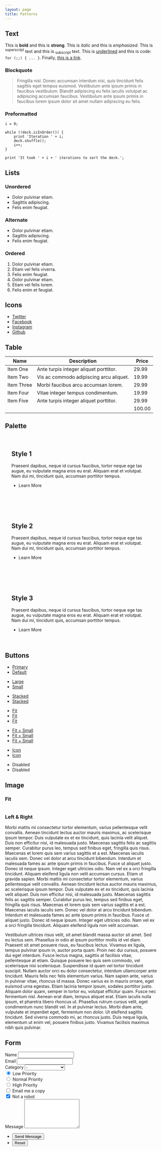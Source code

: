 ```yaml
---
layout: page
title: Patterns
---
```


## Text

This is **bold** and this is **strong**. This is _italic_ and this is _emphasized_. This is <sup>superscript</sup> text and this is <sub>subscript</sub> text. This is <u>underlined</u> and this is code: `for (;;) { ... }`. Finally, [this is a link](#).

### Blockquote

> Fringilla nisl. Donec accumsan interdum nisi, quis tincidunt felis sagittis eget tempus euismod. Vestibulum ante ipsum primis in faucibus vestibulum. Blandit adipiscing eu felis iaculis volutpat ac adipiscing accumsan faucibus. Vestibulum ante ipsum primis in faucibus lorem ipsum dolor sit amet nullam adipiscing eu felis.

### Preformatted

    i = 0;

    while (!deck.isInOrder()) {
        print 'Iteration ' + i;
        deck.shuffle();
        i++;
    }

    print 'It took ' + i + ' iterations to sort the deck.';

## Lists

### Unordered

*   Dolor pulvinar etiam.
*   Sagittis adipiscing.
*   Felis enim feugiat.

### Alternate

*   Dolor pulvinar etiam.
*   Sagittis adipiscing.
*   Felis enim feugiat.

### Ordered

1.  Dolor pulvinar etiam.
2.  Etiam vel felis viverra.
3.  Felis enim feugiat.
4.  Dolor pulvinar etiam.
5.  Etiam vel felis lorem.
6.  Felis enim et feugiat.

## Icons

<ul class="icons">
  <li><a href="#" class="icon brands fa-twitter"><span class="label">Twitter</span></a></li>
  <li><a href="#" class="icon brands fa-facebook"><span class="label">Facebook</span></a></li>
  <li><a href="#" class="icon brands fa-instagram"><span class="label">Instagram</span></a></li>
  <li><a href="#" class="icon brands fa-github"><span class="label">Github</span></a></li>
</ul>

## Table

|Name|Description|Price|
|--- |--- |--- |
|Item One|Ante turpis integer aliquet porttitor.|29.99|
|Item Two|Vis ac commodo adipiscing arcu aliquet.|19.99|
|Item Three|Morbi faucibus arcu accumsan lorem.|29.99|
|Item Four|Vitae integer tempus condimentum.|19.99|
|Item Five|Ante turpis integer aliquet porttitor.|29.99|
|||100.00|

## Palette

<section class="wrapper style1" style="padding: 0; margin-bottom: 2em">
	<div style="padding: 1.5em">
		<h2>Style 1</h2>
		<p>Praesent dapibus, neque id cursus faucibus, tortor neque ege tas augue, eu vulputate magna eros eu erat. Aliquam erat et volutpat. Nam dui mi, tincidunt quis, accumsan porttitor tempus.</p>
		<ul class="actions">
			<li>
				<a class="button" style="cursor: pointer;">Learn More</a>
			</li>
		</ul>
	</div>
</section>

<section class="wrapper style2" style="padding: 0; margin-bottom: 2em">
	<div style="padding: 1.5em">
		<h2>Style 2</h2>
		<p>Praesent dapibus, neque id cursus faucibus, tortor neque ege tas augue, eu vulputate magna eros eu erat. Aliquam erat et volutpat. Nam dui mi, tincidunt quis, accumsan porttitor tempus.</p>
		<ul class="actions">
			<li>
				<a class="button" style="cursor: pointer;">Learn More</a>
			</li>
		</ul>
	</div>
</section>

<section class="wrapper style3" style="padding: 0; margin-bottom: 2em">
	<div style="padding: 1.5em">
		<h2>Style 3</h2>
		<p>Praesent dapibus, neque id cursus faucibus, tortor neque ege tas augue, eu vulputate magna eros eu erat. Aliquam erat et volutpat. Nam dui mi, tincidunt quis, accumsan porttitor tempus.</p>
		<ul class="actions">
			<li>
				<a class="button" style="cursor: pointer;">Learn More</a>
			</li>
		</ul>
	</div>
</section>

## Buttons

<ul class="actions">
	<li><a href="#" class="button primary">Primary</a></li>
	<li><a href="#" class="button">Default</a></li>
</ul>
<ul class="actions">
	<li><a href="#" class="button large">Large</a></li>
	<li><a href="#" class="button small">Small</a></li>
</ul>
<ul class="actions stacked">
  <li><a href="#" class="button primary">Stacked</a></li>
  <li><a href="#" class="button">Stacked</a></li>
</ul>
<ul class="actions fit">
	<li><a href="#" class="button fit">Fit</a></li>
	<li><a href="#" class="button primary fit">Fit</a></li>
	<li><a href="#" class="button fit">Fit</a></li>
</ul>
<ul class="actions fit small">
	<li><a href="#" class="button primary fit small">Fit + Small</a></li>
	<li><a href="#" class="button fit small">Fit + Small</a></li>
	<li><a href="#" class="button primary fit small">Fit + Small</a></li>
</ul>
<ul class="actions">
	<li><a href="#" class="button primary icon solid fa-download">Icon</a></li>
	<li><a href="#" class="button icon solid fa-download">Icon</a></li>
</ul>
<ul class="actions">
	<li><span class="button primary disabled">Disabled</span></li>
	<li><span class="button disabled">Disabled</span></li>
</ul>

## Image

### Fit

<div class="box alt">
	<div class="row gtr-uniform">
		<div class="col-12"><span class="image fit"><img src="/assets/img/pic08.jpg" alt="" /></span></div>
		<div class="col-4"><span class="image fit"><img src="/assets/img/pic02.jpg" alt="" /></span></div>
		<div class="col-4"><span class="image fit"><img src="/assets/img/pic03.jpg" alt="" /></span></div>
		<div class="col-4"><span class="image fit"><img src="/assets/img/pic04.jpg" alt="" /></span></div>
		<div class="col-4"><span class="image fit"><img src="/assets/img/pic04.jpg" alt="" /></span></div>
		<div class="col-4"><span class="image fit"><img src="/assets/img/pic02.jpg" alt="" /></span></div>
		<div class="col-4"><span class="image fit"><img src="/assets/img/pic03.jpg" alt="" /></span></div>
		<div class="col-4"><span class="image fit"><img src="/assets/img/pic03.jpg" alt="" /></span></div>
		<div class="col-4"><span class="image fit"><img src="/assets/img/pic04.jpg" alt="" /></span></div>
		<div class="col-4"><span class="image fit"><img src="/assets/img/pic02.jpg" alt="" /></span></div>
	</div>
</div>

### Left & Right

<span class="image left"><img src="/assets/img/pic05.jpg" alt="" /></span>Morbi mattis mi consectetur tortor elementum, varius pellentesque velit convallis. Aenean tincidunt lectus auctor mauris maximus, ac scelerisque ipsum tempor. Duis vulputate ex et ex tincidunt, quis lacinia velit aliquet. Duis non efficitur nisi, id malesuada justo. Maecenas sagittis felis ac sagittis semper. Curabitur purus leo, tempus sed finibus eget, fringilla quis risus. Maecenas et lorem quis sem varius sagittis et a est. Maecenas iaculis iaculis sem. Donec vel dolor at arcu tincidunt bibendum. Interdum et malesuada fames ac ante ipsum primis in faucibus. Fusce ut aliquet justo. Donec id neque ipsum. Integer eget ultricies odio. Nam vel ex a orci fringilla tincidunt. Aliquam eleifend ligula non velit accumsan cursus. Etiam ut gravida sapien. Morbi mattis mi consectetur tortor elementum, varius pellentesque velit convallis. Aenean tincidunt lectus auctor mauris maximus, ac scelerisque ipsum tempor. Duis vulputate ex et ex tincidunt, quis lacinia velit aliquet. Duis non efficitur nisi, id malesuada justo. Maecenas sagittis felis ac sagittis semper. Curabitur purus leo, tempus sed finibus eget, fringilla quis risus. Maecenas et lorem quis sem varius sagittis et a est. Maecenas iaculis iaculis sem. Donec vel dolor at arcu tincidunt bibendum. Interdum et malesuada fames ac ante ipsum primis in faucibus. Fusce ut aliquet justo. Donec id neque ipsum. Integer eget ultricies odio. Nam vel ex a orci fringilla tincidunt. Aliquam eleifend ligula non velit accumsan.

<span class="image right"><img src="/assets/img/pic06.jpg" alt="" /></span>Vestibulum ultrices risus velit, sit amet blandit massa auctor sit amet. Sed eu lectus sem. Phasellus in odio at ipsum porttitor mollis id vel diam. Praesent sit amet posuere risus, eu faucibus lectus. Vivamus ex ligula, tempus pulvinar ipsum in, auctor porta quam. Proin nec dui cursus, posuere dui eget interdum. Fusce lectus magna, sagittis at facilisis vitae, pellentesque at etiam. Quisque posuere leo quis sem commodo, vel scelerisque nisi scelerisque. Suspendisse id quam vel tortor tincidunt suscipit. Nullam auctor orci eu dolor consectetur, interdum ullamcorper ante tincidunt. Mauris felis nec felis elementum varius. Nam sapien ante, varius in pulvinar vitae, rhoncus id massa. Donec varius ex in mauris ornare, eget euismod urna egestas. Etiam lacinia tempor ipsum, sodales porttitor justo. Aliquam dolor quam, semper in tortor eu, volutpat efficitur quam. Fusce nec fermentum nisl. Aenean erat diam, tempus aliquet erat. Etiam iaculis nulla ipsum, et pharetra libero rhoncus ut. Phasellus rutrum cursus velit, eget condimentum nunc blandit vel. In at pulvinar lectus. Morbi diam ante, vulputate et imperdiet eget, fermentum non dolor. Ut eleifend sagittis tincidunt. Sed viverra commodo mi, ac rhoncus justo. Duis neque ligula, elementum ut enim vel, posuere finibus justo. Vivamus facilisis maximus nibh quis pulvinar.

## Form

<form method="post" action="#">
	<div class="row gtr-uniform">
		<div class="col-6 col-12-xsmall">
			<label for="demo-name">Name</label>
			<input type="text" name="demo-name" id="demo-name" value="" />
		</div>
		<div class="col-6 col-12-xsmall">
			<label for="demo-email">Email</label>
			<input type="email" name="demo-email" id="demo-email" value="" />
		</div>
		<div class="col-12">
			<label for="demo-category">Category</label>
			<select name="demo-category" id="demo-category">
				<option value="">-</option>
				<option value="1">Manufacturing</option>
				<option value="1">Shipping</option>
				<option value="1">Administration</option>
				<option value="1">Human Resources</option>
			</select>
		</div>
		<div class="col-4 col-12-small">
			<input type="radio" id="demo-priority-low" name="demo-priority" checked>
			<label for="demo-priority-low">Low Priority</label>
		</div>
		<div class="col-4 col-12-small">
			<input type="radio" id="demo-priority-normal" name="demo-priority">
			<label for="demo-priority-normal">Normal Priority</label>
		</div>
		<div class="col-4 col-12-small">
			<input type="radio" id="demo-priority-high" name="demo-priority">
			<label for="demo-priority-high">High Priority</label>
		</div>
		<div class="col-6 col-12-small">
			<input type="checkbox" id="demo-copy" name="demo-copy">
			<label for="demo-copy">Email me a copy</label>
		</div>
		<div class="col-6 col-12-small">
			<input type="checkbox" id="demo-human" name="demo-human" checked>
			<label for="demo-human">Not a robot</label>
		</div>
		<div class="col-12">
			<label for="demo-message">Message</label>
			<textarea name="demo-message" id="demo-message" rows="6"></textarea>
		</div>
		<div class="col-12">
			<ul class="actions">
				<li><input type="submit" value="Send Message" class="primary" /></li>
				<li><input type="reset" value="Reset" /></li>
			</ul>
		</div>
	</div>
</form>
